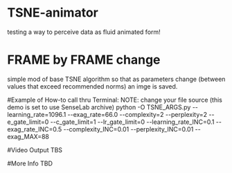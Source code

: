 # TSNE-animator
testing a way to perceive data as fluid animated form!

# FRAME by FRAME change
simple mod of base TSNE algorithm
so that as parameters change (between values that exceed recommended norms) an imge is saved.

#Example of How-to call thru Terminal: NOTE: change your file source (this demo is set to use SenseLab archive)
python -O TSNE_ARGS.py --learning_rate=1096.1 --exag_rate=66.0 --complexity=2 --perplexity=2 --e_gate_limit=0 --c_gate_limit=1 --lr_gate_limit=0 --learning_rate_INC=0.1 --exag_rate_INC=0.5 --complexity_INC=0.01 --perplexity_INC=0.01 --exag_MAX=88

#Video Output 
TBS

#More Info
TBD

